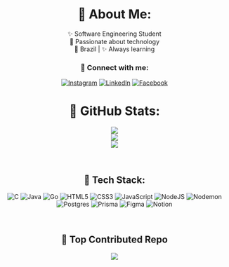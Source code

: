 <div style="text-align: center;">

# 💞 About Me:  
✨ Software Engineering Student <br> 
💜 Passionate about technology <br>
💜 Brazil | ✨ Always learning
<br/>

### 💟 Connect with me:
[![Instagram](https://img.shields.io/badge/Instagram-%23E4405F.svg?logo=Instagram&logoColor=white)](https://instagram.com/kaylannesatiro) 
[![LinkedIn](https://img.shields.io/badge/LinkedIn-%230077B5.svg?logo=linkedin&logoColor=white)](https://br.linkedin.com/in/kaylannesatiro) 
[![Facebook](https://img.shields.io/badge/Facebook-%231877F2.svg?logo=Facebook&logoColor=white)](https://www.facebook.com/kaylanne.satiro.37)
<br/>

# 💞 GitHub Stats:
![](https://github-readme-stats.vercel.app/api?username=kaylannesatiro&theme=buefy&hide_border=false&include_all_commits=true&count_private=false)  
![](https://github-readme-stats.vercel.app/api/top-langs/?username=kaylannesatiro&theme=buefy&hide_border=false&include_all_commits=true&count_private=false&layout=compact)  
![](https://github-readme-streak-stats.herokuapp.com/?user=kaylannesatiro&theme=buefy&hide_border=false)  

<br/>

## 💟 Tech Stack:
![C](https://img.shields.io/badge/c-%2300599C.svg?style=for-the-badge&logo=c&logoColor=white) 
![Java](https://img.shields.io/badge/java-%23ED8B00.svg?style=for-the-badge&logo=openjdk&logoColor=white)
![Go](https://img.shields.io/badge/go-%2300ADD8.svg?style=for-the-badge&logo=go&logoColor=white) 
![HTML5](https://img.shields.io/badge/html5-%23E34F26.svg?style=for-the-badge&logo=html5&logoColor=white) 
![CSS3](https://img.shields.io/badge/css3-%231572B6.svg?style=for-the-badge&logo=css3&logoColor=white) 
![JavaScript](https://img.shields.io/badge/javascript-%23323330.svg?style=for-the-badge&logo=javascript&logoColor=%23F7DF1E) 
![NodeJS](https://img.shields.io/badge/node.js-6DA55F?style=for-the-badge&logo=node.js&logoColor=white) 
![Nodemon](https://img.shields.io/badge/NODEMON-%23323330.svg?style=for-the-badge&logo=nodemon&logoColor=%BBDEAD) 
![Postgres](https://img.shields.io/badge/postgres-%23316192.svg?style=for-the-badge&logo=postgresql&logoColor=white) 
![Prisma](https://img.shields.io/badge/Prisma-3982CE?style=for-the-badge&logo=Prisma&logoColor=white) 
![Figma](https://img.shields.io/badge/figma-%23F24E1E.svg?style=for-the-badge&logo=figma&logoColor=white) 
![Notion](https://img.shields.io/badge/Notion-%23000000.svg?style=for-the-badge&logo=notion&logoColor=white)

<br/>

## 💟 Top Contributed Repo
![](https://github-contributor-stats.vercel.app/api?username=kaylannesatiro&limit=5&theme=buefy&combine_all_yearly_contributions=true)

</div>
